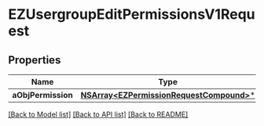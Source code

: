# EZUsergroupEditPermissionsV1Request

## Properties
Name | Type | Description | Notes
------------ | ------------- | ------------- | -------------
**aObjPermission** | [**NSArray&lt;EZPermissionRequestCompound&gt;***](EZPermissionRequestCompound.md) |  | 

[[Back to Model list]](../README.md#documentation-for-models) [[Back to API list]](../README.md#documentation-for-api-endpoints) [[Back to README]](../README.md)


